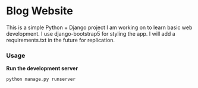 # Blog Website

This is a simple Python + Django project I am working on to learn basic web
development. I use django-bootstrap5 for styling the app. I will add a
requirements.txt in the future for replication.

### Usage

**Run the development server**
```bash
python manage.py runserver
```

